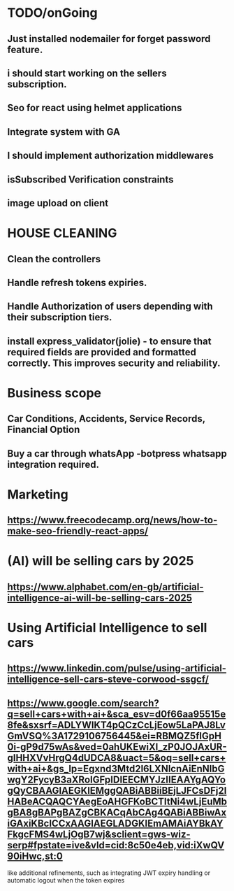 #  TODO/onGoing

## Just installed nodemailer for forget password feature.
## i should start working on the sellers subscription.
## Seo for react using helmet applications
## Integrate system with GA
## I should implement authorization middlewares
## isSubscribed Verification constraints
## image upload on client

# HOUSE CLEANING

## Clean the controllers
## Handle refresh tokens expiries.
## Handle Authorization of users depending with their subscription tiers.
## install express_validator(jolie) - to ensure that required fields are provided and formatted correctly. This improves security and reliability.

# Business scope

## Car Conditions, Accidents, Service Records, Financial Option
## Buy a car through whatsApp -botpress whatsapp integration required.

# Marketing 

## https://www.freecodecamp.org/news/how-to-make-seo-friendly-react-apps/
# (AI) will be selling cars by 2025
## https://www.alphabet.com/en-gb/artificial-intelligence-ai-will-be-selling-cars-2025
# Using Artificial Intelligence to sell cars
## https://www.linkedin.com/pulse/using-artificial-intelligence-sell-cars-steve-corwood-ssgcf/
## https://www.google.com/search?q=sell+cars+with+ai+&sca_esv=d0f66aa95515e8fe&sxsrf=ADLYWIKT4pQCzCcLjEow5LaPAJ8LvGmVSQ%3A1729106756445&ei=RBMQZ5flGpH0i-gP9d75wAs&ved=0ahUKEwiXl_zP0JOJAxUR-gIHHXVvHrgQ4dUDCA8&uact=5&oq=sell+cars+with+ai+&gs_lp=Egxnd3Mtd2l6LXNlcnAiEnNlbGwgY2FycyB3aXRoIGFpIDIEECMYJzIIEAAYgAQYogQyCBAAGIAEGKIEMggQABiABBiiBEjLJFCsDFj2IHABeACQAQCYAegEoAHGFKoBCTItNi4wLjEuMbgBA8gBAPgBAZgCBKACqAbCAg4QABiABBiwAxiGAxiKBcICCxAAGIAEGLADGKIEmAMAiAYBkAYFkgcFMS4wLjOgB7wj&sclient=gws-wiz-serp#fpstate=ive&vld=cid:8c50e4eb,vid:iXwQV90iHwc,st:0


 like additional refinements, such as integrating JWT expiry handling or automatic logout when the token expires
